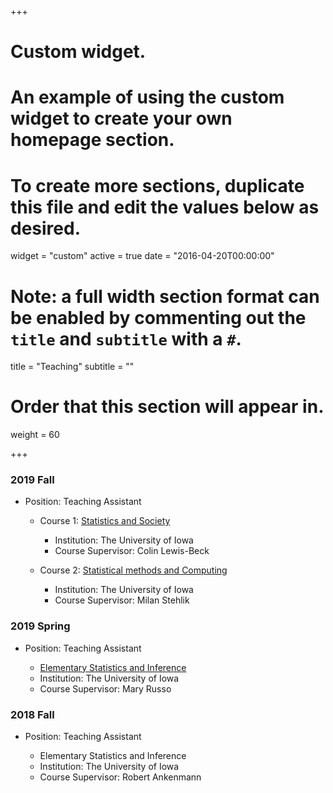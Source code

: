 +++
# Custom widget.
# An example of using the custom widget to create your own homepage section.
# To create more sections, duplicate this file and edit the values below as desired.
widget = "custom"
active = true
date = "2016-04-20T00:00:00"

# Note: a full width section format can be enabled by commenting out the `title` and `subtitle` with a `#`.
title = "Teaching"
subtitle = ""

# Order that this section will appear in.
weight = 60

+++

### 2019 Fall

- Position: Teaching Assistant

    - Course 1: [Statistics and Society](https://issaclee.netlify.com/post/stat1010/)
        * Institution: The University of Iowa
        * Course Supervisor: Colin Lewis-Beck
    
    - Course 2: [Statistical methods and Computing](https://issaclee.netlify.com/post/stat2010/)
        * Institution: The University of Iowa
        * Course Supervisor:  Milan Stehlik

### 2019 Spring

- Position: Teaching Assistant

    - [Elementary Statistics and Inference](https://issaclee.netlify.com/post/stat1020/)
    * Institution: The University of Iowa
    * Course Supervisor: Mary Russo

### 2018 Fall

- Position: Teaching Assistant

    - Elementary Statistics and Inference
    * Institution: The University of Iowa
    * Course Supervisor: Robert Ankenmann


